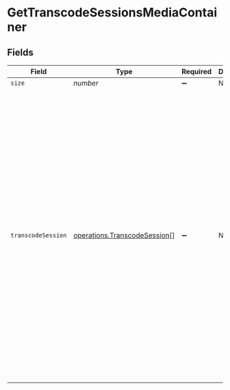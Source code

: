 # GetTranscodeSessionsMediaContainer


## Fields

| Field                                                                                                                                                                                                                                                                                                                                                                                                                                                                                                                                                                                                                                | Type                                                                                                                                                                                                                                                                                                                                                                                                                                                                                                                                                                                                                                 | Required                                                                                                                                                                                                                                                                                                                                                                                                                                                                                                                                                                                                                             | Description                                                                                                                                                                                                                                                                                                                                                                                                                                                                                                                                                                                                                          | Example                                                                                                                                                                                                                                                                                                                                                                                                                                                                                                                                                                                                                              |
| ------------------------------------------------------------------------------------------------------------------------------------------------------------------------------------------------------------------------------------------------------------------------------------------------------------------------------------------------------------------------------------------------------------------------------------------------------------------------------------------------------------------------------------------------------------------------------------------------------------------------------------ | ------------------------------------------------------------------------------------------------------------------------------------------------------------------------------------------------------------------------------------------------------------------------------------------------------------------------------------------------------------------------------------------------------------------------------------------------------------------------------------------------------------------------------------------------------------------------------------------------------------------------------------ | ------------------------------------------------------------------------------------------------------------------------------------------------------------------------------------------------------------------------------------------------------------------------------------------------------------------------------------------------------------------------------------------------------------------------------------------------------------------------------------------------------------------------------------------------------------------------------------------------------------------------------------ | ------------------------------------------------------------------------------------------------------------------------------------------------------------------------------------------------------------------------------------------------------------------------------------------------------------------------------------------------------------------------------------------------------------------------------------------------------------------------------------------------------------------------------------------------------------------------------------------------------------------------------------ | ------------------------------------------------------------------------------------------------------------------------------------------------------------------------------------------------------------------------------------------------------------------------------------------------------------------------------------------------------------------------------------------------------------------------------------------------------------------------------------------------------------------------------------------------------------------------------------------------------------------------------------ |
| `size`                                                                                                                                                                                                                                                                                                                                                                                                                                                                                                                                                                                                                               | *number*                                                                                                                                                                                                                                                                                                                                                                                                                                                                                                                                                                                                                             | :heavy_minus_sign:                                                                                                                                                                                                                                                                                                                                                                                                                                                                                                                                                                                                                   | N/A                                                                                                                                                                                                                                                                                                                                                                                                                                                                                                                                                                                                                                  | 1                                                                                                                                                                                                                                                                                                                                                                                                                                                                                                                                                                                                                                    |
| `transcodeSession`                                                                                                                                                                                                                                                                                                                                                                                                                                                                                                                                                                                                                   | [operations.TranscodeSession](../../models/operations/transcodesession.md)[]                                                                                                                                                                                                                                                                                                                                                                                                                                                                                                                                                         | :heavy_minus_sign:                                                                                                                                                                                                                                                                                                                                                                                                                                                                                                                                                                                                                   | N/A                                                                                                                                                                                                                                                                                                                                                                                                                                                                                                                                                                                                                                  | [<br/>{<br/>"key": "vv3i2q2lax92qlzul1hbd4bx",<br/>"throttled": false,<br/>"complete": false,<br/>"progress": 1.7999999523162842,<br/>"size": -22,<br/>"speed": 25.100000381469727,<br/>"error": false,<br/>"duration": 1445695,<br/>"remaining": 53,<br/>"context": "streaming",<br/>"sourceVideoCodec": "h264",<br/>"sourceAudioCodec": "aac",<br/>"videoDecision": "transcode",<br/>"audioDecision": "transcode",<br/>"subtitleDecision": "burn",<br/>"protocol": "http",<br/>"container": "mkv",<br/>"videoCodec": "h264",<br/>"audioCodec": "opus",<br/>"audioChannels": 1,<br/>"transcodeHwRequested": true,<br/>"timeStamp": 1705895805.4919229,<br/>"maxOffsetAvailable": 29.53,<br/>"minOffsetAvailable": 3.003000020980835<br/>}<br/>] |
